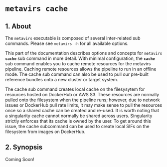 # <code>metavirs <b>cache</b></code>

## 1. About 
The `metavirs` executable is composed of several inter-related sub commands. Please see `metavirs -h` for all available options.

This part of the documentation describes options and concepts for <code>metavirs <b>cache</b></code> sub command in more detail. With minimal configuration, the **`cache`** sub command enables you to cache remote resources for the  metavirs pipeline. Caching remote resources allows the pipeline to run in an offline mode. The cache sub command can also be used to pull our pre-built reference bundles onto a new cluster or target system.

The cache sub command creates local cache on the filesysytem for resources hosted on DockerHub or AWS S3. These resources are normally pulled onto the filesystem when the pipeline runs; however, due to network issues or DockerHub pull rate limits, it may make sense to pull the resources once so a shared cache can be created and re-used. It is worth noting that a singularity cache cannot normally be shared across users. Singularity strictly enforces that its cache is owned by the user. To get around this issue, the cache subcommand can be used to create local SIFs on the filesystem from images on DockerHub.

## 2. Synopsis

Coming Soon!  

<!-- ```text
$ ./metavirs cache [-h] --sif-cache SIF_CACHE \
                     [--resource-bundle RESOURCE_BUNDLE] \
                     [--dry-run] 
```

The synopsis for each command shows its parameters and their usage. Optional parameters are shown in square brackets.

A user **must** provide a directory to cache remote Docker images via the `--sif-cache` argument. Once the cache has pipeline completed, the local sif cache can be passed to the `--sif-cache` option of the <code>metavirs <b>build</b></code> and <code>metavirs <b>run</b></code> subcomand. This enables the build and run pipeline to run in an offline mode.

Use you can always use the `-h` option for information on a specific command.

### 2.1 Required Arguments

`--sif-cache SIF_CACHE` 
 
> **Path where a local cache of SIFs will be stored..**  
> *type: string*
> 
> Any images defined in *config/containers/images.json* will be pulled into the local filesystem. The path provided to this option can be passed to the `--sif-cache` option of the <code>metavirs <b>build</b></code> and <code>metavirs <b>run</b></code> subcomand. This allows for running the build and run pipelines in an offline mode where no requests are made to exteexomel sources. This is useful for avoiding network issues or DockerHub pull rate limits. Please see metavirs build and run for more information.
> 
> ***Example:*** `--sif-cache /data/$USER/cache`

### 2.2 Options

Each of the following arguments are optional and do not need to be provided. 

  `-h, --help`            
> **Display Help.**  
> *type: boolean*
> 
> Shows command's synopsis, help message, and an example command
> 
> ***Example:*** `--help`

---  
  `--dry-run`            
> **Dry run the pipeline.**  
> *type: boolean*
> 
> Displays what steps in the pipeline remain or will be run. Does not execute anything!
>
> ***Example:*** `--dry-run`

## 3. Example
```bash 
# Step 0.) Grab an interactive node (do not run on head node)
srun -N 1 -n 1 --time=12:00:00 -p interactive --mem=8gb  --cpus-per-task=4 --pty bash
module purge
module load singularity snakemake

# Step 1.) Dry run cache to see what will be pulled
./metavirs cache --sif-cache /scratch/$USER/cache \
                 --dry-run  

# Step 2.) Cache remote resources locally 
./metavirs cache --sif-cache /scratch/$USER/cache  
```
-->